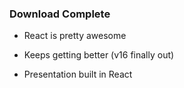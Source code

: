 ### Download Complete

- React is pretty awesome

- Keeps getting better (v16 finally out)

- Presentation built in React